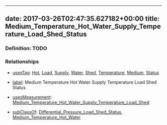 
---
date: 2017-03-26T02:47:35.627182+00:00
title: Medium_Temperature_Hot_Water_Supply_Temperature_Load_Shed_Status
---
### Definition: TODO

### Relationships

* [usesTag](https://brickschema.org/schema/1.0/BrickFrame#usesTag): [Hot](https://brickschema.org/schema/1.0/BrickTag#Hot), [Load](https://brickschema.org/schema/1.0/BrickTag#Load), [Supply](https://brickschema.org/schema/1.0/BrickTag#Supply), [Water](https://brickschema.org/schema/1.0/BrickTag#Water), [Shed](https://brickschema.org/schema/1.0/BrickTag#Shed), [Temperature](https://brickschema.org/schema/1.0/BrickTag#Temperature), [Medium](https://brickschema.org/schema/1.0/BrickTag#Medium), [Status](https://brickschema.org/schema/1.0/BrickTag#Status)

* [label](http://www.w3.org/2000/01/rdf-schema#label): Medium Temperature Hot Water Supply Temperature Load Shed Status

* [usesMeasurement](https://brickschema.org/schema/1.0/BrickFrame#usesMeasurement): [Medium_Temperature_Hot_Water_Supply_Temperature_Load_Shed](https://brickschema.org/schema/1.0/Brick#Medium_Temperature_Hot_Water_Supply_Temperature_Load_Shed)

* [subClassOf](http://www.w3.org/2000/01/rdf-schema#subClassOf): [Differential_Pressure_Load_Shed_Status](https://brickschema.org/schema/1.0/Brick#Differential_Pressure_Load_Shed_Status), [Medium_Temperature_Hot_Water](https://brickschema.org/schema/1.0/Brick#Medium_Temperature_Hot_Water)
